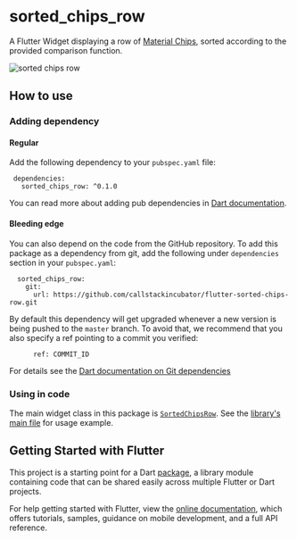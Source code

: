 # sorted_chips_row

A Flutter Widget displaying a row of [Material Chips](https://material.io/design/components/chips.html), sorted according to the provided comparison function.

![sorted chips row](https://static.callstack.com/assets/sorted_chips_row.gif)

## How to use

### Adding dependency

#### Regular

Add the following dependency to your `pubspec.yaml` file:

```
 dependencies:
   sorted_chips_row: ^0.1.0
```

You can read more about adding pub dependencies in [Dart documentation](https://www.dartlang.org/tools/pub/dependencies).

#### Bleeding edge

You can also depend on the code from the GitHub repository. To add this package as a dependency from git, add the following under `dependencies` section in your `pubspec.yaml`:

```
  sorted_chips_row:
    git:
      url: https://github.com/callstackincubator/flutter-sorted-chips-row.git
```

By default this dependency will get upgraded whenever a new version is being pushed to the `master` branch. To avoid that, we recommend that you also specify a ref pointing to a commit you verified:
```
      ref: COMMIT_ID
```

For details see the [Dart documentation on Git dependencies](https://www.dartlang.org/tools/pub/dependencies#git-packages)

### Using in code

The main widget class in this package is [`SortedChipsRow`](https://github.com/callstackincubator/flutter-sorted-chips-row/blob/master/lib/src/sorted_chips_row.dart). See the [library's main file](https://github.com/callstackincubator/flutter-sorted-chips-row/blob/master/lib/sorted_chips_row.dart) for usage example.  

## Getting Started with Flutter

This project is a starting point for a Dart [package](https://flutter.dev/developing-packages/), a library module containing code that can be shared easily across multiple Flutter or Dart projects.

For help getting started with Flutter, view the [online documentation](https://flutter.dev/docs), which offers tutorials,  samples, guidance on mobile development, and a full API reference.
